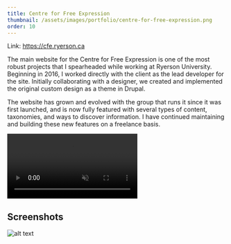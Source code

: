 ```yaml
---
title: Centre for Free Expression
thumbnail: /assets/images/portfolio/centre-for-free-expression.png
order: 10
---
```


Link: <https://cfe.ryerson.ca>

The main website for the Centre for Free Expression is one of the most robust projects that I spearheaded while working at Ryerson University. Beginning in 2016, I worked directly with the client as the lead developer for the site. Initially collaborating with a designer, we created and implemented the original custom design as a theme in Drupal.

The website has grown and evolved with the group that runs it since it was first launched, and is now fully featured with several types of content, taxonomies, and ways to discover information. I have continued maintaining and building these new features on a freelance basis.

<video autoplay muted loop playsinline>
    <source src="/assets/videos/cfe-demo.mp4" type="video/mp4">
</video>

## Screenshots

![alt text](/assets/images/portfolio/cfe-scr-1.png)
